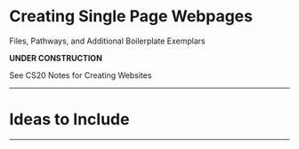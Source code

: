 # Creating Single Page Webpages
Files, Pathways, and Additional Boilerplate Exemplars

**UNDER CONSTRUCTION**

See CS20 Notes for Creating Websites

---

# Ideas to Include

---
